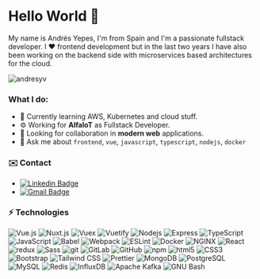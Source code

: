 <h1>Hello World 👋</h1>
<p>
 My name is Andrés Yepes,  I'm from Spain and I'm a passionate fullstack developer. I ❤ frontend development but in the last two years I have also been working on the backend side with microservices based architectures for the cloud.
</p>
<p align="left"> <img src="https://komarev.com/ghpvc/?username=andresyv&label=Profile%20views&color=0e75b6&style=flat" alt="andresyv" /> </p>

### What I do:

- 🌱 Currently learning AWS, Kubernetes and cloud stuff.
- ⚙️ Working for **AlfaIoT** as Fullstack Developer.
- 👯 Looking for collaboration in **modern web** applications.
- 💬 Ask me about `frontend`, `vue`, `javascript`, `typescript`, `nodejs`, `docker`

<h3 align="left">✉️ Contact</h3>

- [![Linkedin Badge](https://img.shields.io/badge/-Andres%20Yepes-blue?style=social&logo=Linkedin&logoColor=blue&link=https://www.linkedin.com/in/andresyv/)](https://www.linkedin.com/in/andresyv/) 
- [![Gmail Badge](https://img.shields.io/badge/-andresyepes2093-c14438?style=social&logo=Gmail&logoColor=red&link=mailto:andresyepes2093@gmail.com)](mailto:andresyepes2093@gmail.com)

### ⚡ Technologies

<p>
  <img alt="Vue.js" src="https://img.shields.io/badge/-Vue-4FC08D?style=flat-square&logo=Vue.js&logoColor=white" />
  <img alt="Nuxt.js" src="https://img.shields.io/badge/-Nuxt.js-00DC82?style=flat-square&logo=Nuxt.js&logoColor=white" />
  <img alt="Vuex" src="https://img.shields.io/badge/-Vuex-42b883?style=flat-square&logo=Vuex&logoColor=white" />
  <img alt="Vuetify" src="https://img.shields.io/badge/-Vuetify-1867C0?style=flat-square&logo=Vuetify&logoColor=white" />
  <img alt="Nodejs" src="https://img.shields.io/badge/-Nodejs-43853d?style=flat-square&logo=Node.js&logoColor=white" /> 
  <img alt="Express" src="https://img.shields.io/badge/-Express-000000?style=flat-square&logo=Express&logoColor=white" />
  <img alt="TypeScript" src="https://img.shields.io/badge/-TypeScript-007ACC?style=flat-square&logo=typescript&logoColor=white" />
  <img alt="JavaScript" src="https://img.shields.io/badge/-JavaScript-000000?style=flat-square&logo=JavaScript&logoColor=F7DF1E" />
  <img alt="Babel" src="https://img.shields.io/badge/-Babel-000000?style=flat-square&logo=Babel&logoColor=F9DC3E" />
  <img alt="Webpack" src="https://img.shields.io/badge/-Webpack-8DD6F9?style=flat-square&logo=webpack&logoColor=white" />
  <img alt="ESLint" src="https://img.shields.io/badge/-ESLint-4B32C3?style=flat-square&logo=ESLint&logoColor=white" />
  <img alt="Docker" src="https://img.shields.io/badge/-Docker-46a2f1?style=flat-square&logo=docker&logoColor=white" />
  <img alt="NGINX" src="https://img.shields.io/badge/-NGINX-009639?style=flat-square&logo=NGINX&logoColor=white" />

  <img alt="React" src="https://img.shields.io/badge/-React-45b8d8?style=flat-square&logo=react&logoColor=white" />
  <img alt="redux" src="https://img.shields.io/badge/-Redux-764ABC?style=flat-square&logo=redux&logoColor=white" />
  <img alt="Sass" src="https://img.shields.io/badge/-Sass-CC6699?style=flat-square&logo=sass&logoColor=white" />
  <img alt="git" src="https://img.shields.io/badge/-Git-F05032?style=flat-square&logo=git&logoColor=white" />
  <img alt="GitLab" src="https://img.shields.io/badge/-GitLab-FCA121?style=flat-square&logo=GitLab&logoColor=white" />
  <img alt="GitHub" src="https://img.shields.io/badge/-GitHub-181717?style=flat-square&logo=GitHub&logoColor=white" />
  <img alt="npm" src="https://img.shields.io/badge/-NPM-CB3837?style=flat-square&logo=npm&logoColor=white" />
  <img alt="html5" src="https://img.shields.io/badge/-HTML5-E34F26?style=flat-square&logo=html5&logoColor=white" />
  <img alt="CSS3" src="https://img.shields.io/badge/-CSS3-1572B6?style=flat-square&logo=html5&logoColor=white" />
  <img alt="Bootstrap" src="https://img.shields.io/badge/-Bootstrap-7952B3?style=flat-square&logo=Bootstrap&logoColor=white" />
  <img alt="Tailwind CSS" src="https://img.shields.io/badge/-Tailwind CSS-06B6D4?style=flat-square&logo=Tailwind CSS&logoColor=white" />
  <img alt="Prettier" src="https://img.shields.io/badge/-Prettier-F7B93E?style=flat-square&logo=prettier&logoColor=white" />
  <img alt="MongoDB" src="https://img.shields.io/badge/-MongoDB-13aa52?style=flat-square&logo=mongodb&logoColor=white" />
<img alt="PostgreSQL" src="https://img.shields.io/badge/-PostgreSQL-4169E1?style=flat-square&logo=PostgreSQL&logoColor=white" />
<img alt="MySQL" src="https://img.shields.io/badge/-MySQL-4479A1?style=flat-square&logo=MySQL&logoColor=white" />
<img alt="Redis" src="https://img.shields.io/badge/-Redis-DC382D?style=flat-square&logo=redis&logoColor=white" />
<img alt="InfluxDB" src="https://img.shields.io/badge/-InfluxDB-22ADF6?style=flat-square&logo=InfluxDB&logoColor=white" />
<img alt="Apache Kafka" src="https://img.shields.io/badge/-Apache Kafka-231F20?style=flat-square&logo=Apache Kafka&logoColor=white" />
<img alt="GNU Bash" src="https://img.shields.io/badge/-GNU Bash-4EAA25?style=flat-square&logo=GNU Bash&logoColor=white" />
</p>
